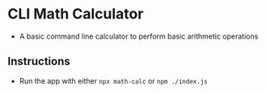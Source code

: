 # CLI Math Calculator

- A basic command line calculator to perform basic arithmetic operations

## Instructions
- Run the app with either `npx math-calc` or `npm ./index.js`
